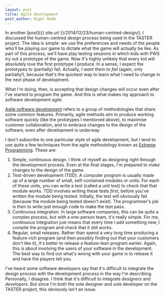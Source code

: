 ```yaml
---
layout: post
title: Agile development
post_author: Nigel Robb
---
```

In another [post]({{ site.url }}/2014/12/23/human-centred-design/), I discussed the human-centred design process being used in the TASTER project. The idea is simple: we use the preferences and needs of the people who'll be playing our game to dictate what the game will actually be like. As part of this process, we'll have play testing sessions in which kids with PWS try out a prototype of the game. Now it's highly unlikely that every kid will absolutely love the first prototype I produce. In a sense, I expect the prototypes to (partially) fail. Actually, *I want them to fail* (again, only partially!), because that's the quickest way to learn what I need to change in the next phase of development.

What I'm doing, then, is accepting that design changes will occur even after I've started to program the game. And this is what makes my approach to software development *agile*.

[Agile software development](http://www.agilemanifesto.org/) refers to a group of methodologies that share some common features. Primarily, agile methods aim to produce working software quickly (like the prototypes I mentioned above), to maximise customer collaboration, and to embrace changes to the design of the software, even after development is underway.

I don't subscribe to one particular style of agile development, but I tend to use quite a few techniques from the agile methodology known as [Extreme Programming](http://xprogramming.com/what-is-extreme-programming/). These are:

1. Simple, continuous design. I think of myself as designing right through the development process. Even at the final stages, I'm prepared to make changes to the design of the game.
2. Test-driven development (TDD). A computer program is usually made up of a large number of small, self-contained modules or units. For each of these units, you can write a test (called a unit test) to check that that module works. TDD involves writing these tests *first*, before you've written the module being tested. Initially, the test will obviously fail (because the module being tested doesn't exist). The programmer's job is then to write just enough code to make the test pass.
3. Continuous integration. In large software companies, this can be quite a complex process, but with a one-person team, it's really simple. For me, continuous integration just means that every time I add something new, I compile the program and check that it still works.
4. Regular, small releases. Rather than spend a very long time producing a feature-rich program (and then possibly finding out that your customers don't like it), it's better to release a feature-lean program earlier. Again, this is about involving the users of your software in the development. The best way to find out what's wrong with your game is to release it and have the players tell you.

I've heard some software developers say that it's difficult to integrate the design process with the development process in the way I'm describing. Personally, I disagree. I think that it's difficult to integrate *designers* and *developers*. But since I'm both the sole designer and sole developer on the TASTER project, this obviously isn't an issue.
